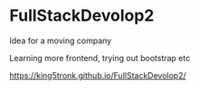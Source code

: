 # FullStackDevolop2

Idea for a moving company

Learning more frontend, trying out bootstrap etc

https://king5tronk.github.io/FullStackDevolop2/
